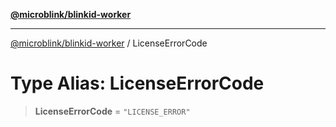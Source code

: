 [**@microblink/blinkid-worker**](../README.md)

***

[@microblink/blinkid-worker](../README.md) / LicenseErrorCode

# Type Alias: LicenseErrorCode

> **LicenseErrorCode** = `"LICENSE_ERROR"`
